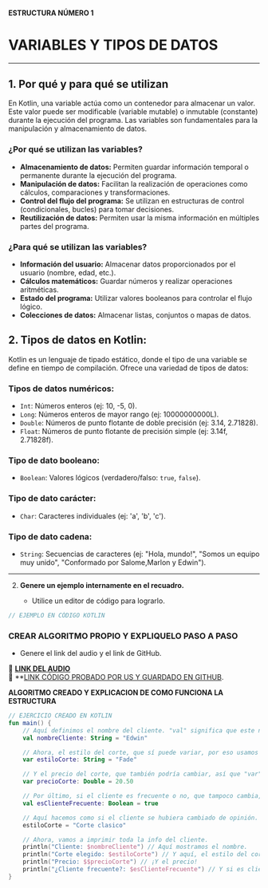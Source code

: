 #### ESTRUCTURA NÚMERO 1
# VARIABLES Y TIPOS DE DATOS

---

## 1. Por qué y para qué se utilizan

En Kotlin, una variable actúa como un contenedor para almacenar un valor. Este valor puede ser modificable (variable mutable) o inmutable (constante) durante la ejecución del programa. Las variables son fundamentales para la manipulación y almacenamiento de datos.

### ¿Por qué se utilizan las variables?

* **Almacenamiento de datos:** Permiten guardar información temporal o permanente durante la ejecución del programa.
* **Manipulación de datos:** Facilitan la realización de operaciones como cálculos, comparaciones y transformaciones.
* **Control del flujo del programa:** Se utilizan en estructuras de control (condicionales, bucles) para tomar decisiones.
* **Reutilización de datos:** Permiten usar la misma información en múltiples partes del programa.

### ¿Para qué se utilizan las variables?

* **Información del usuario:** Almacenar datos proporcionados por el usuario (nombre, edad, etc.).
* **Cálculos matemáticos:** Guardar números y realizar operaciones aritméticas.
* **Estado del programa:** Utilizar valores booleanos para controlar el flujo lógico.
* **Colecciones de datos:** Almacenar listas, conjuntos o mapas de datos.

## 2. Tipos de datos en Kotlin:

Kotlin es un lenguaje de tipado estático, donde el tipo de una variable se define en tiempo de compilación. Ofrece una variedad de tipos de datos:

### Tipos de datos numéricos:

* `Int`: Números enteros (ej: 10, -5, 0).
* `Long`: Números enteros de mayor rango (ej: 10000000000L).
* `Double`: Números de punto flotante de doble precisión (ej: 3.14, 2.71828).
* `Float`: Números de punto flotante de precisión simple (ej: 3.14f, 2.71828f).

### Tipo de dato booleano:

* `Boolean`: Valores lógicos (verdadero/falso: `true`, `false`).

### Tipo de dato carácter:

* `Char`: Caracteres individuales (ej: 'a', 'b', 'c').

### Tipo de dato cadena:

* `String`: Secuencias de caracteres (ej: "Hola, mundo!", "Somos un equipo muy unido", "Conformado por Salome,Marlon y Edwin").

---
   
2. **Genere un ejemplo internamente en el recuadro.**  

   - Utilice un editor de código para lograrlo.
```kotlin
// EJEMPLO EN CÓDIGO KOTLIN


```
### CREAR ALGORITMO PROPIO Y EXPLIQUELO PASO A PASO 
- Genere el link del audio y el link de GitHub.  

🔗 **[LINK DEL AUDIO]()**  
🔗 **[LINK CÓDIGO PROBADO POR US Y GUARDADO EN GITHUB](https://github.com/marlonpalacios777/Kotlin-Fichas/blob/f8aa10d9293a7a1c464674d5f2bda1a400a98b3b/tarjeta-1/Variables%20Tipos%20de%20Datos.PNG).

**ALGORITMO CREADO Y EXPLICACION DE COMO FUNCIONA LA ESTRUCTURA**
```kotlin
// EJERCICIO CREADO EN KOTLIN
fun main() {
    // Aquí definimos el nombre del cliente. "val" significa que este nombre no va a cambiar.
    val nombreCliente: String = "Edwin"

    // Ahora, el estilo del corte, que sí puede variar, por eso usamos "var".
    var estiloCorte: String = "Fade"

    // Y el precio del corte, que también podría cambiar, así que "var" otra vez.
    var precioCorte: Double = 20.50

    // Por último, si el cliente es frecuente o no, que tampoco cambia, usamos "val".
    val esClienteFrecuente: Boolean = true

    // Aquí hacemos como si el cliente se hubiera cambiado de opinión.
    estiloCorte = "Corte clasico"

    // Ahora, vamos a imprimir toda la info del cliente.
    println("Cliente: $nombreCliente") // Aquí mostramos el nombre.
    println("Corte elegido: $estiloCorte") // Y aquí, el estilo del corte.
    println("Precio: $$precioCorte") // ¡Y el precio!
    println("¿Cliente frecuente?: $esClienteFrecuente") // Y si es cliente frecuente o no.
}

```
